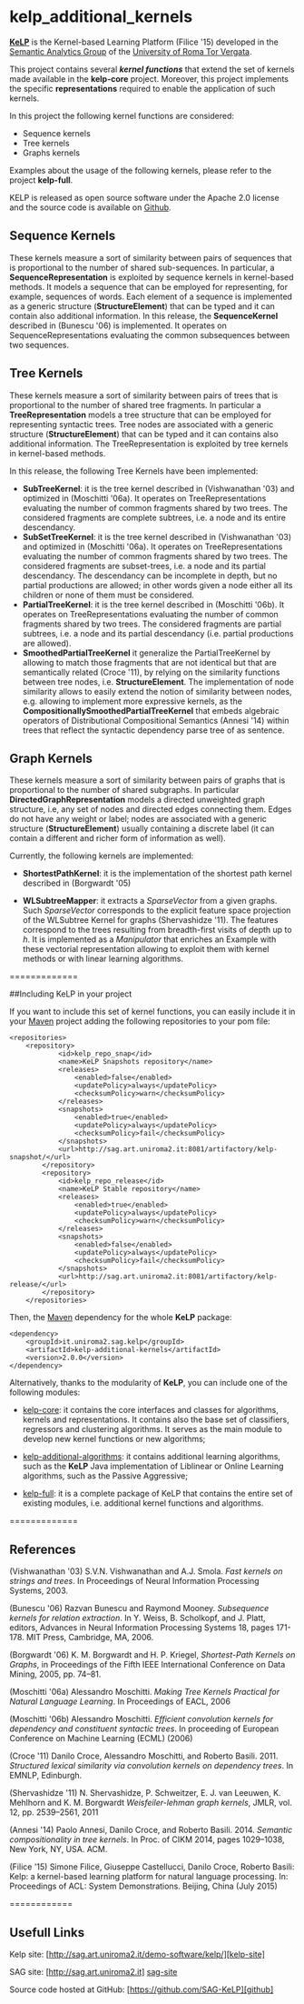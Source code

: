 kelp_additional_kernels
=========

 [**KeLP**][kelp-site] is the Kernel-based Learning Platform (Filice '15) developed in the [Semantic Analytics Group][sag-site] of the [University of Roma Tor Vergata][uniroma2-site]. 

This project contains several ***kernel functions*** that extend the set of kernels made available in the **kelp-core** project. Moreover, this project implements the specific **representations** required to enable the application of such kernels.

In this project the following kernel functions are considered: 

* Sequence kernels
* Tree kernels
* Graphs kernels

Examples about the usage of the following kernels, please refer to the project **kelp-full**.

KELP is released as open source software under the Apache 2.0 license and the source code is available on [Github][github].


Sequence Kernels
----------------
These kernels measure a sort of similarity between pairs of sequences that is proportional to the number of shared sub-sequences. In particular, a **SequenceRepresentation** is exploited by sequence kernels in kernel-based methods. It models a sequence that can be employed for representing, for example, sequences of words. Each element of a sequence is implemented as a generic structure (**StructureElement**) that can be typed and it can contain also additional information. In this release, the **SequenceKernel** described in (Bunescu '06) is implemented. It operates on SequenceRepresentations evaluating the common subsequences between two sequences.


Tree Kernels
------------
These kernels measure a sort of similarity between pairs of trees that is proportional to the number of shared tree fragments. In particular a **TreeRepresentation** models a tree structure that can be employed for representing syntactic trees. Tree nodes are associated with a generic structure (**StructureElement**) that can be typed and it can contains also additional information. The TreeRepresentation is exploited by tree kernels in kernel-based methods.

In this release, the following Tree Kernels have been implemented:

* **SubTreeKernel**: it is the tree kernel described in (Vishwanathan '03) and optimized in (Moschitti '06a). It operates on TreeRepresentations evaluating the number of common fragments shared by two trees. The considered fragments are complete subtrees, i.e. a node and its entire descendancy.
* **SubSetTreeKernel**: it is the tree kernel described in (Vishwanathan '03) and optimized in (Moschitti '06a). It operates on TreeRepresentations evaluating the number of common fragments shared by two trees. The considered fragments are subset-trees, i.e. a node and its partial descendancy. The descendancy can be incomplete in depth, but no partial productions are allowed; in other words given a node either all its children or none of them must be considered.
* **PartialTreeKernel**: it is the tree kernel described in (Moschitti '06b). It operates on TreeRepresentations evaluating the number of common fragments shared by two trees. The considered fragments are partial subtrees, i.e. a node and its partial descendancy (i.e. partial productions are allowed).
* **SmoothedPartialTreeKernel**  it generalize the PartialTreeKernel by allowing to match those fragments that are not identical but that are semantically related (Croce '11), by relying on the similarity functions between tree nodes, i.e. **StructureElement**. The implementation of node similarity allows to easily extend the notion of similarity between nodes, e.g. allowing to implement more expressive kernels, as the **CompositionallySmoothedPartialTreeKernel** that embeds algebraic operators of Distributional Compositional Semantics (Annesi '14) within trees that reflect the syntactic dependency parse tree of as sentence.


Graph Kernels
-------------
These kernels measure a sort of similarity between pairs of graphs that is proportional to the number of shared subgraphs. In particular **DirectedGraphRepresentation** models a directed unweighted graph structure, i.e, any set of nodes and directed edges connecting them. Edges do not have any weight or label; nodes are associated with a generic structure (**StructureElement**) usually containing a discrete label (it can contain a different and richer form of information as well).

Currently, the following kernels are implemented:

* **ShortestPathKernel**: it is the implementation of the shortest path kernel described in (Borgwardt '05)

* **WLSubtreeMapper**: it extracts a _SparseVector_ from a given graphs. Such _SparseVector_ corresponds to the explicit feature space projection of the WLSubtree Kernel for graphs (Shervashidze '11). The features correspond to the trees resulting from breadth-first visits of depth up to _h_. It is implemented as a _Manipulator_ that enriches an Example with these vectorial representation allowing to exploit them with kernel methods or with linear learning algorithms. 


=============

##Including KeLP in your project

If you want to include this set of kernel functions, you can  easily include it in your [Maven][maven-site] project adding the following repositories to your pom file:

```
<repositories>
	<repository>
			<id>kelp_repo_snap</id>
			<name>KeLP Snapshots repository</name>
			<releases>
				<enabled>false</enabled>
				<updatePolicy>always</updatePolicy>
				<checksumPolicy>warn</checksumPolicy>
			</releases>
			<snapshots>
				<enabled>true</enabled>
				<updatePolicy>always</updatePolicy>
				<checksumPolicy>fail</checksumPolicy>
			</snapshots>
			<url>http://sag.art.uniroma2.it:8081/artifactory/kelp-snapshot/</url>
		</repository>
		<repository>
			<id>kelp_repo_release</id>
			<name>KeLP Stable repository</name>
			<releases>
				<enabled>true</enabled>
				<updatePolicy>always</updatePolicy>
				<checksumPolicy>warn</checksumPolicy>
			</releases>
			<snapshots>
				<enabled>false</enabled>
				<updatePolicy>always</updatePolicy>
				<checksumPolicy>fail</checksumPolicy>
			</snapshots>
			<url>http://sag.art.uniroma2.it:8081/artifactory/kelp-release/</url>
		</repository>
	</repositories>
```

Then, the [Maven][maven-site] dependency for the whole **KeLP** package:

```
<dependency>
    <groupId>it.uniroma2.sag.kelp</groupId>
    <artifactId>kelp-additional-kernels</artifactId>
    <version>2.0.0</version>
</dependency>
```


Alternatively, thanks to the modularity of **KeLP**, you can include one of the following modules:

* [kelp-core](https://github.com/SAG-KeLP/kelp-core): it contains the core interfaces and classes for algorithms, kernels and representations. It contains also the base set of classifiers, regressors and clustering algorithms. It serves as the main module to develop new kernel functions or new algorithms;

* [kelp-additional-algorithms](https://github.com/SAG-KeLP/kelp-additional-algorithms): it contains additional learning algorithms, such as the **KeLP** Java implementation of Liblinear or Online Learning algorithms, such as the Passive Aggressive;

* [kelp-full](https://github.com/SAG-KeLP/kelp-full): it is a complete package of KeLP that contains the entire set of existing modules, i.e. additional  kernel functions and algorithms.

=============

References
----------
 
(Vishwanathan '03) S.V.N. Vishwanathan and A.J. Smola. _Fast kernels on strings and trees_. In Proceedings of Neural Information Processing Systems, 2003.


(Bunescu '06) Razvan Bunescu and Raymond Mooney. _Subsequence kernels for relation extraction_. In Y. Weiss, B. Scholkopf, and J. Platt, editors, Advances in Neural Information Processing Systems 18, pages 171-178. MIT Press, Cambridge, MA, 2006.


(Borgwardt '06) K. M. Borgwardt and H. P. Kriegel, _Shortest-Path Kernels on Graphs_, in Proceedings of the Fifth IEEE International Conference on Data Mining, 2005, pp. 74–81.

(Moschitti '06a) Alessandro Moschitti. _Making Tree Kernels Practical for Natural Language Learning_. In Proceedings of EACL, 2006

(Moschitti '06b) Alessandro Moschitti. _Efficient convolution kernels for dependency and constituent syntactic trees_. In proceeding of European Conference on Machine Learning (ECML) (2006)

(Croce '11) Danilo Croce, Alessandro Moschitti, and Roberto Basili. 2011. _Structured lexical similarity via convolution kernels on dependency trees_. In EMNLP, Edinburgh.

(Shervashidze '11) N. Shervashidze, P. Schweitzer, E. J. van Leeuwen, K. Mehlhorn and K. M. Borgwardt _Weisfeiler-lehman graph kernels_, JMLR, vol. 12, pp. 2539–2561, 2011

(Annesi '14) Paolo Annesi, Danilo Croce, and Roberto Basili. 2014. _Semantic compositionality in tree kernels_. In Proc. of CIKM 2014, pages 1029–1038, New York, NY, USA. ACM.

(Filice '15) Simone Filice, Giuseppe Castellucci, Danilo Croce, Roberto Basili: Kelp: a kernel-based learning platform for natural language processing. In: Proceedings of ACL: System Demonstrations. Beijing, China (July 2015)

============

Usefull Links
-------------

Kelp site: [http://sag.art.uniroma2.it/demo-software/kelp/][kelp-site]

SAG site: [http://sag.art.uniroma2.it] [sag-site]

Source code hosted at GitHub: [https://github.com/SAG-KeLP][github]

[sag-site]: http://sag.art.uniroma2.it "SAG site"
[uniroma2-site]: http://www.uniroma2.it "University of Roma Tor Vergata"
[kelp-site]: http://sag.art.uniroma2.it/demo-software/kelp/
[maven-site]: http://maven.apache.org "Apache Maven"
[github]: https://github.com/SAG-KeLP

